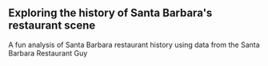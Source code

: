## Exploring the history of Santa Barbara's restaurant scene

A fun analysis of Santa Barbara restaurant history using data from the Santa Barbara Restaurant Guy